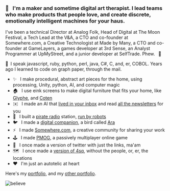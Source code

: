 ### 👋 &ensp;I'm a maker and sometime digital art therapist. I lead teams who make products that people love, and create discrete, emotionally intelligent machines for your haus.

I've been a technical Director at Analog Folk, Head of Digital at The Moon Festival, a Tech Lead at the V&A, a CTO and co-founder at Somewhere.com, a Creative Technologist at Made by Many, a CTO and co-founder at GameLayers, a games developer at 3rd Sense, an Analyst Programmer at UpMyStreet, and a junior developer at SelfTrade. Phew. &ensp;🧐

🤔&ensp;I speak javascript, ruby, python, perl, java, C#, C, and, er, COBOL. Years ago I learned to code on graph paper, through the mail.

 - ✨ &ensp;I make procedural, abstract art pieces for the home, using processing, Unity, python, AI, and computer magic
 - 🏠  &ensp;I use eink screens to make digital furniture that fits your home, like <a href='https://github.com/suttree/glyphe'>Glyphe</a>, and <a href='https://github.com/suttree/coten'>Coten</a> 
 - ✉️  &ensp;I made an AI that <a href='https://github.com/suttree/amyhref'>lived in your inbox</a> and read <a href='https://duncangough.com/portfolio/projects/amyhref.html'>all the newsletters</a> for you
 - 🤖 &ensp;I built a <a href='https://github.com/suttree/robotradio'>pirate radio</a> station, <a href='https://duncangough.com/portfolio/projects/radiorobot.html'>run by robots</a>
 - 🐦 &ensp;I made a <a href='https://github.com/suttree/araduino'>digital companion</a>, a bird called <a href='https://www.creativereview.co.uk/know-caged-bird-sings/'>Ara</a>
 - ⚡ &ensp;I made <a href='https://www.swiss-miss.com/2014/01/say-hello-to-somewhere.html'>Somewhere.com</a>, a creative community for sharing your work
 - 🕹️ &ensp;I made <a href='https://en.wikipedia.org/wiki/The_Nethernet'>PMOG</a>, a passively multiplayer online game
 - 🥚 &ensp;I once made a version of twitter with just the links, ma'am
 - 🗺️ &ensp;I once made a <a href='https://github.com/suttree/Bliss'>version of 4sq</a>, without the people, or, er, the locations
 - ❤️  &ensp;I'm just an autotelic at heart

Here's my <a href='https://www.duncangough.com'>portfolio</a>, and my <a href='https://www.duncangough.com/portfolio'>other portfolio</a>.

<img align="center" alt="believe" src="https://www.duncangough.com/i-want-to-believe.png" />

